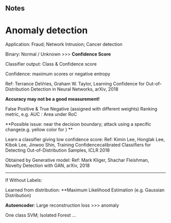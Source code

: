 ## Notes

# Anomaly detection

Application: Fraud; Network Intrusion; Cancer detection

Binary: Normal / Unknown >>> **Confidence Score**

Classifier output: Class & Confidence score

Confidence: maximum scores or negative entropy

Ref: Terrance DeVries, Graham W. Taylor, Learning Confidence for Out-of-Distribution
Detection in Neural Networks, arXiv, 2018

**Accuracy may not be a good measurement!**

False Positive & True Negative (assigned with different weights)
Ranking metric, e.g. AUC : Area under RoC 

**Possible issue: near the decision boundary; attack using a specific change(e.g. yellow color for )  **

Learn a classifier giving low confidence score:
Ref: Kimin Lee, Honglak Lee, Kibok Lee, Jinwoo Shin, Training Confidencecalibrated Classifiers for Detecting Out-of-Distribution Samples, ICLR 2018

Obtained by Generative model: 
Ref: Mark Kliger, Shachar Fleishman, Novelty Detection with GAN, arXiv, 2018

---

If Without Labels:

Learned from distribution: **Maximum Likelihood Estimation (e.g. Gaussian Distribution)

**Autoencoder**: Large reconstruction loss >>> anomaly

One class SVM; Isolated Forest ...

